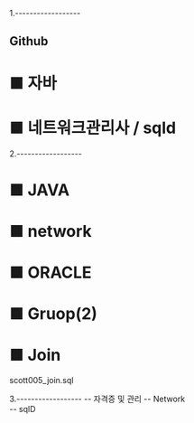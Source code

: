 1.------------------
## Github
# ■ 자바
# ■ 네트워크관리사 / sqld




2.------------------
# ■ JAVA
# ■ network




# ■ ORACLE
# ■ Gruop(2)
# ■ Join
scott005_join.sql


3.------------------
-- 자격증 및 관리
-- Network  
-- sqlD

